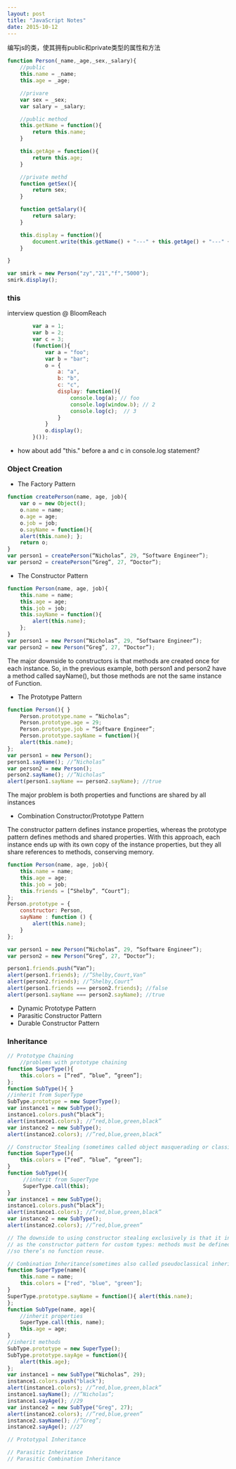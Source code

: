 ```yaml
---
layout: post
title: "JavaScript Notes"
date: 2015-10-12
---
```



编写js的类，使其拥有public和private类型的属性和方法
```javascript
function Person(_name,_age,_sex,_salary){
	//public
	this.name = _name;
	this.age = _age;

	//privare
	var sex = _sex;
	var salary = _salary;

	//public method
	this.getName = function(){
		return this.name;
	}

	this.getAge = function(){
		return this.age;
	}

	//private methd
	function getSex(){
		return sex;
	}

	function getSalary(){
		return salary;
	}

	this.display = function(){
		document.write(this.getName() + "---" + this.getAge() + "---" + getSex() + "----" + getSalary());
	}

}

var smirk = new Person("zy","21","f","5000");
smirk.display();
```

### this
interview question @ BloomReach
```javascript 
        var a = 1;
        var b = 2;
        var c = 3;
        (function(){
        	var a = "foo";
        	var b = "bar";
        	o = {
        		a: "a",
        		b: "b",
        		c: "c",
        		display: function(){
        			console.log(a); // foo
        			console.log(window.b); // 2
        			console.log(c);  // 3
        		}
        	}
        	o.display();
        }());
```
- how about add "this." before a and c in console.log statement?


### Object Creation
- The Factory Pattern
```javascript
function createPerson(name, age, job){ 
	var o = new Object();
	o.name = name;
	o.age = age;
	o.job = job;
	o.sayName = function(){
	alert(this.name); };
	return o;
}
var person1 = createPerson(“Nicholas”, 29, “Software Engineer”); 
var person2 = createPerson(“Greg”, 27, “Doctor”);
```
- The Constructor Pattern
```javascript
function Person(name, age, job){ 
	this.name = name;
	this.age = age;
	this.job = job;
	this.sayName = function(){ 
		alert(this.name);
	}; 
}
var person1 = new Person(“Nicholas”, 29, “Software Engineer”); 
var person2 = new Person(“Greg”, 27, “Doctor”);
``` 
The major downside to constructors is that methods are created once for each instance. So, in the previous example, both person1 and person2 have a method called sayName(), but those methods are not the same instance of Function. 


- The Prototype Pattern
```javascript
function Person(){ }
    Person.prototype.name = “Nicholas”; 
    Person.prototype.age = 29; 
    Person.prototype.job = “Software Engineer”; 
    Person.prototype.sayName = function(){
	alert(this.name); 
};
var person1 = new Person(); 
person1.sayName(); //”Nicholas”
var person2 = new Person();
person2.sayName(); //”Nicholas” 
alert(person1.sayName == person2.sayName); //true
```
The major problem is both properties and functions are shared by all instances



- Combination Constructor/Prototype Pattern

The constructor pattern defines instance properties, whereas the prototype pattern defines methods and shared properties. With this approach, each instance ends up with its own copy of the instance properties, but they all share references to methods, conserving memory.
```javascript
function Person(name, age, job){ 
	this.name = name;
	this.age = age;
	this.job = job;
	this.friends = [“Shelby”, “Court”]; 
};
Person.prototype = { 
	constructor: Person, 
	sayName : function () {
		alert(this.name); 
	}
};

var person1 = new Person(“Nicholas”, 29, “Software Engineer”); 
var person2 = new Person(“Greg”, 27, “Doctor”);

person1.friends.push(“Van”);
alert(person1.friends); //”Shelby,Court,Van” 
alert(person2.friends); //”Shelby,Court” 
alert(person1.friends === person2.friends); //false 
alert(person1.sayName === person2.sayName); //true
```

- Dynamic Prototype Pattern
- Parasitic Constructor Pattern
- Durable Constructor Pattern

### Inheritance
```javascript
// Prototype Chaining
	//problems with prototype chaining
function SuperType(){
	this.colors = [“red”, “blue”, “green”];
};
function SubType(){ }
//inherit from SuperType 
SubType.prototype = new SuperType();
var instance1 = new SubType(); 
instance1.colors.push(“black”); 
alert(instance1.colors); //”red,blue,green,black”
var instance2 = new SubType(); 
alert(instance2.colors); //”red,blue,green,black”

// Constructor Stealing (sometimes called object masquerading or classical inheritance)
function SuperType(){
	this.colors = [“red”, “blue”, “green”];
}
function SubType(){
	 //inherit from SuperType
	 SuperType.call(this);
}
var instance1 = new SubType(); 
instance1.colors.push(“black”);
alert(instance1.colors); //”red,blue,green,black”
var instance2 = new SubType(); 
alert(instance2.colors); //”red,blue,green”

// The downside to using constructor stealing exclusively is that it introduces the same problems 
// as the constructor pattern for custom types: methods must be defined inside the constructor, 
//so there’s no function reuse.

// Combination Inheritance(sometimes also called pseudoclassical inheritance)
function SuperType(name){
	this.name = name;
	this.colors = ["red", "blue", "green"];
}
SuperType.prototype.sayName = function(){ alert(this.name);
};
function SubType(name, age){
	//inherit properties 
	SuperType.call(this, name);
	this.age = age; 
}
//inherit methods
SubType.prototype = new SuperType();
SubType.prototype.sayAge = function(){ 
	alert(this.age);
};
var instance1 = new SubType(“Nicholas”, 29); 
instance1.colors.push("black"); 
alert(instance1.colors); //”red,blue,green,black” 
instance1.sayName(); //”Nicholas”; 
instance1.sayAge(); //29
var instance2 = new SubType("Greg", 27); 
alert(instance2.colors); //”red,blue,green” 
instance2.sayName(); //”Greg”; 
instance2.sayAge(); //27

// Prototypal Inheritance

// Parasitic Inheritance
// Parasitic Combination Inheritance
```
